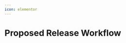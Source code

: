 ```yaml
---
icon: elementor
---
```


# Proposed Release Workflow



<figure><img src="../../../../../../.gitbook/assets/Proposed Process.jpg" alt=""><figcaption></figcaption></figure>
